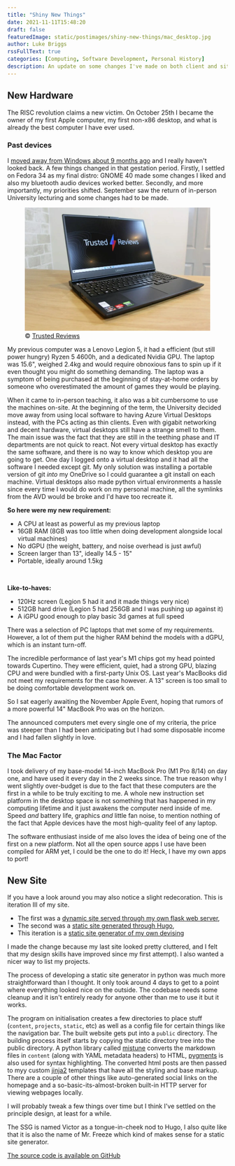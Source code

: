 ```yaml
---
title: "Shiny New Things"
date: 2021-11-11T15:48:20
draft: false
featuredImage: static/postimages/shiny-new-things/mac_desktop.jpg
author: Luke Briggs
rssFullText: true
categories: [Computing, Software Development, Personal History]
description: An update on some changes I've made on both client and site. Also a dive into a custom static site generator
---
```


## New Hardware
The RISC revolution claims a new victim.
On October 25th I became the owner of my first Apple computer, my first non-x86 desktop, and what is already the best computer I have ever used.


### Past devices
I [moved away from Windows about 9 months ago](posts/goodbye-windows-i-hardly-gnu-ya/) and I really haven't looked back.
A few things changed in that gestation period.
Firstly, I settled on Fedora 34 as my final distro: GNOME 40 made some changes I liked and also my bluetooth audio devices worked better.
Secondly, and more importantly, my priorities shifted.
September saw the return of in-person University lecturing and some changes had to be made.


<figure>
<img src="static/postimages/shiny-new-things/legion5.jpg" alt="Lenovo Legion 5"></a>
<figcaption>&copy; <a href="https://www.trustedreviews.com/">Trusted Reviews</a></figcaption>
</figure>


My previous computer was a Lenovo Legion 5, it had a efficient (but still power hungry) Ryzen 5 4600h, and a dedicated Nvidia GPU.
The laptop was 15.6", weighed 2.4kg and would require obnoxious fans to spin up if it even thought you might do something demanding.
The laptop was a symptom of being purchased at the beginning of stay-at-home orders by someone who overestimated the amount of games they would be playing.


When it came to in-person teaching, it also was a bit cumbersome to use the machines on-site.
At the beginning of the term, the University decided move away from using local software to having Azure Virtual Desktops instead, with the PCs acting as thin clients.
Even with gigabit networking and decent hardware, virtual desktops still have a strange smell to them.
The main issue was the fact that they are still in the teething phase and IT departments are not quick to react.
Not every virtual desktop has exactly the same software, and there is no way to know which desktop you are going to get.
One day I logged onto a virtual desktop and it had all the software I needed except git.
My only solution was installing a portable version of git *into* my OneDrive so I could guarantee a git install on each machine.
Virtual desktops also made python virtual environments a hassle since every time I would do work on my personal machine, all the symlinks from the AVD would be broke and I'd have too recreate it.


**So here were my new requirement:**
* A CPU at least as powerful as my previous laptop
* 16GB RAM (8GB was too little when doing development alongside local virtual machines)
* No dGPU (the weight, battery, and noise overhead is just awful)
* Screen larger than 13", ideally 14.5 - 15"
* Portable, ideally around 1.5kg


<br />

**Like-to-haves:**
* 120Hz screen (Legion 5 had it and it made things very nice)
* 512GB hard drive (Legion 5 had 256GB and I was pushing up against it)
* A iGPU good enough to play basic 3d games at full speed


There was a selection of PC laptops that met some of my requirements. 
However, a lot of them put the higher RAM behind the models with a dGPU, which is an instant turn-off.


The incredible performance of last year's M1 chips got my head pointed towards Cupertino.
They were efficient, quiet, had a strong GPU, blazing CPU and were bundled with a first-party Unix OS.
Last year's MacBooks did not meet my requirements for the case however. A 13" screen is too small to be doing comfortable development work on.


So I sat eagerly awaiting the November Apple Event, hoping that rumors of a more powerful 14" MacBook Pro was on the horizon.


The announced computers met every single one of my criteria, the price was steeper than I had been anticipating but I had some disposable income and I had fallen slightly in love.


### The Mac Factor
I took delivery of my base-model 14-inch MacBook Pro (M1 Pro 8/14) on day one, and have used it every day in the 2 weeks since.
The true reason why I went slightly over-budget is due to the fact that these computers are the first in a while to be truly exciting to me.
A whole new instruction set platform in the desktop space is not something that has happened in my computing lifetime and it just awakens the computer nerd inside of me.
Speed *and* battery life, graphics *and* little fan noise, to mention nothing of the fact that Apple devices have the most high-quality feel of any laptop.


The software enthusiast inside of me also loves the idea of being one of the first on a new platform.
Not all the open source apps I use have been compiled for ARM yet, I could be the one to do it!
Heck, I have my own apps to port!


## New Site
If you have a look around you may also notice a slight redecoration.
This is iteration ⅠⅠⅠ of my site.


- The first was a [dynamic site served through my own flask web server](posts/inspection-and-dissection-this-site),
- The second was a [static site generated through Hugo](/posts/where-hugo-i-go/),
- This iteration is a [static site generator of my own devising](https://github.com/LukeBriggsDev/VictorSSG)


I made the change because my last site looked pretty cluttered, and I felt that my design skills have improved since my first attempt).
I also wanted a nicer way to list my projects.


The process of developing a static site generator in python was much more straightforward than I thought.
It only took around 4 days to get to a point where everything looked nice on the outside.
The codebase needs some cleanup and it isn't entirely ready for anyone other than me to use it but it works.


The program on initialisation creates a few directories to place stuff (`content`, `projects`, `static`, etc) as well as a config file for certain things like the navigation bar.
The built website gets put into a `public` directory.
The building process itself starts by copying the static directory tree into the public directory.
A python library called [mistune](https://pypi.org/project/mistune/) converts the markdown files in `content` (along with YAML metadata headers) to HTML, [pygments](https://pypi.org/project/Pygments/) is also used for syntax highlighting. 
The converted html posts are then passed to myy custom [jinja2](https://pypi.org/project/Jinja2/) templates that have all the styling and base markup.
There are a couple of other things like auto-generated social links on the homepage and a so-basic-its-almost-broken built-in HTTP server for viewing webpages locally.


I will probably tweak a few things over time but I think I've settled on the principle design, at least for a while.


The SSG is named Victor as a tongue-in-cheek nod to Hugo, I also quite like that it is also the name of Mr. Freeze which kind of makes sense for a static site generator.


[The source code is available on GitHub](https://github.com/LukeBriggsDev/VictorSSG)